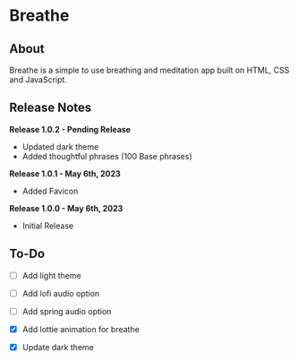 # Breathe

## About
Breathe is a simple to use breathing and meditation app built on HTML, CSS and JavaScript.

## Release Notes

**Release 1.0.2 - Pending Release**
- Updated dark theme
- Added thoughtful phrases (100 Base phrases)

**Release 1.0.1 - May 6th, 2023**
- Added Favicon

**Release 1.0.0 - May 6th, 2023**
- Initial Release

## To-Do
- [ ] Add light theme
- [ ] Add lofi audio option
- [ ] Add spring audio option
- [X] Add lottie animation for breathe
- [X] Update dark theme

